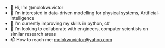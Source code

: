 - 👋 Hi, I’m @molokwuvictor
- 👀 I’m interested in data-driven modelling for physical systems, Artificial-Intelligence
- 🌱 I’m currently improving my skills in python, c#
- 💞️ I’m looking to collaborate with engineers, computer scientists on similar research areas
- 📫 How to reach me: molokwuvictor@yahoo.com

<!---
molokwuvictor/molokwuvictor is a ✨ special ✨ repository because its `README.md` (this file) appears on your GitHub profile.
You can click the Preview link to take a look at your changes.
--->
